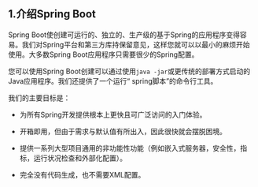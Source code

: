 <h2>1.介绍Spring Boot</h2>
Spring Boot使创建可运行的、独立的、生产级的基于Spring的应用程序变得容易。我们对Spring平台和第三方库持保留意见，这样您就可以以最小的麻烦开始使用。大多数Spring Boot应用程序只需要很少的Spring配置。

您可以使用Spring Boot创建可以通过使用```java -jar```或更传统的部署方式启动的Java应用程序。我们还提供了一个运行“ spring脚本”的命令行工具。

我们的主要目标是：

* 为所有Spring开发提供根本上更快且可广泛访问的入门体验。

* 开箱即用，但由于需求与默认值有所出入，因此很快就会摆脱困境。

* 提供一系列大型项目通用的非功能性功能（例如嵌入式服务器，安全性，指标，运行状况检查和外部化配置）。

* 完全没有代码生成，也不需要XML配置。